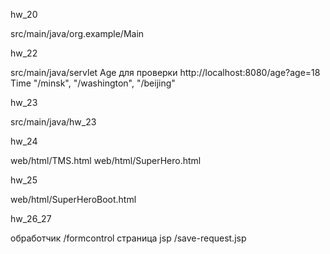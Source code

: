 hw_20

src/main/java/org.example/Main

hw_22

src/main/java/servlet
Age для проверки http://localhost:8080/age?age=18
Time "/minsk", "/washington", "/beijing"

hw_23

src/main/java/hw_23

hw_24

web/html/TMS.html
web/html/SuperHero.html


hw_25

web/html/SuperHeroBoot.html


hw_26_27

обработчик /formcontrol
страница jsp /save-request.jsp
